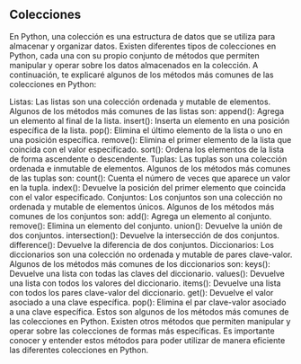 ## Colecciones
En Python, una colección es una estructura de datos que se utiliza para almacenar y organizar datos. Existen diferentes tipos de colecciones en Python, cada una con su propio conjunto de métodos que permiten manipular y operar sobre los datos almacenados en la colección. A continuación, te explicaré algunos de los métodos más comunes de las colecciones en Python:

Listas: Las listas son una colección ordenada y mutable de elementos. Algunos de los métodos más comunes de las listas son:
append(): Agrega un elemento al final de la lista.
insert(): Inserta un elemento en una posición específica de la lista.
pop(): Elimina el último elemento de la lista o uno en una posición específica.
remove(): Elimina el primer elemento de la lista que coincida con el valor especificado.
sort(): Ordena los elementos de la lista de forma ascendente o descendente.
Tuplas: Las tuplas son una colección ordenada e inmutable de elementos. Algunos de los métodos más comunes de las tuplas son:
count(): Cuenta el número de veces que aparece un valor en la tupla.
index(): Devuelve la posición del primer elemento que coincida con el valor especificado.
Conjuntos: Los conjuntos son una colección no ordenada y mutable de elementos únicos. Algunos de los métodos más comunes de los conjuntos son:
add(): Agrega un elemento al conjunto.
remove(): Elimina un elemento del conjunto.
union(): Devuelve la unión de dos conjuntos.
intersection(): Devuelve la intersección de dos conjuntos.
difference(): Devuelve la diferencia de dos conjuntos.
Diccionarios: Los diccionarios son una colección no ordenada y mutable de pares clave-valor. Algunos de los métodos más comunes de los diccionarios son:
keys(): Devuelve una lista con todas las claves del diccionario.
values(): Devuelve una lista con todos los valores del diccionario.
items(): Devuelve una lista con todos los pares clave-valor del diccionario.
get(): Devuelve el valor asociado a una clave específica.
pop(): Elimina el par clave-valor asociado a una clave específica.
Estos son algunos de los métodos más comunes de las colecciones en Python. Existen otros métodos que permiten manipular y operar sobre las colecciones de formas más específicas. Es importante conocer y entender estos métodos para poder utilizar de manera eficiente las diferentes colecciones en Python.